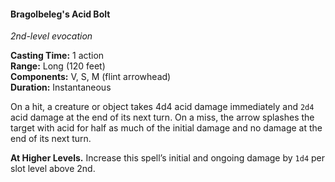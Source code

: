 #### Bragolbeleg's Acid Bolt
<!-- previously "Acid Arrow" -->
<!-- TODO Check and tag this spell -->
<!-- markdownlint-disable-next-line no-emphasis-as-heading -->
_2nd-level evocation_

**Casting Time:** 1 action \
**Range:** Long (120 feet) \
**Components:** V, S, M (flint arrowhead) \
**Duration:** Instantaneous

On a hit, a creature or object takes 4d4 acid damage immediately and `2d4` acid damage at the end of its next turn.
On a miss, the arrow splashes the target with acid for half as much of the initial damage and no damage at the end of its next turn.

**At Higher Levels.**
Increase this spell’s initial and ongoing damage by `1d4` per slot level above 2nd.
